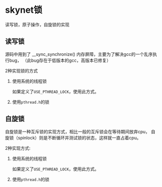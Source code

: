 # skynet锁
读写锁，原子操作，自旋锁的实现



## 读写锁

源码中用到了 __sync_synchronize() 内存屏障，主要为了解决gcc的一个乱序执行bug，
（此bug存在于低版本的gcc，高版本已修复）

2种实现锁的方式

1. 使用系统的线程锁

   如果定义了`USE_PTHREAD_LOCK`，使用此方式。

2. 使用`pthread.h`的锁



## 自旋锁

自旋锁是一种互斥锁的实现方式，相比一般的互斥锁会在等待期间放弃cpu，
自旋锁（spinlock）则是不断循环并测试锁的状态，这样就一直占着cpu。

2种实现方式:

1. 使用系统的线程锁

   如果定义了`USE_PTHREAD_LOCK`，使用此方式。
2. 使用`pthread.h`的锁
